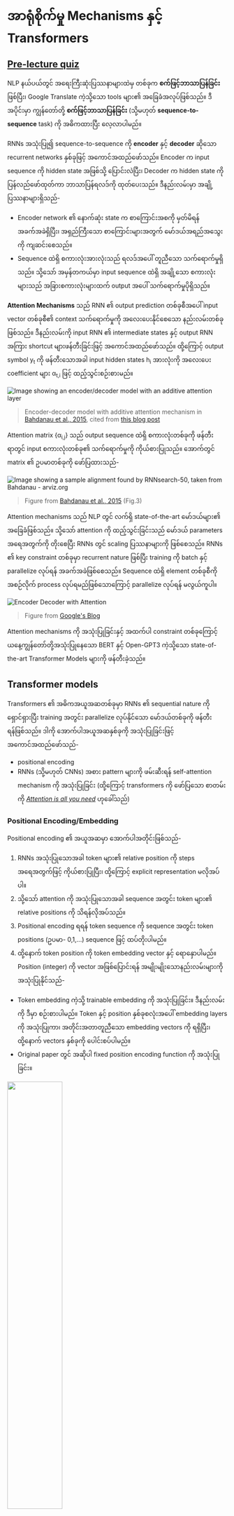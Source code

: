 <!--
CO_OP_TRANSLATOR_METADATA:
{
  "original_hash": "7e617f0b8de85a43957a853aba09bfeb",
  "translation_date": "2025-08-25T22:04:27+00:00",
  "source_file": "lessons/5-NLP/18-Transformers/README.md",
  "language_code": "my"
}
-->
# အာရုံစိုက်မှု Mechanisms နှင့် Transformers

## [Pre-lecture quiz](https://ff-quizzes.netlify.app/en/ai/quiz/35)

NLP နယ်ပယ်တွင် အရေးကြီးဆုံးပြဿနာများထဲမှ တစ်ခုက **စက်ဖြင့်ဘာသာပြန်ခြင်း** ဖြစ်ပြီး၊ Google Translate ကဲ့သို့သော tools များ၏ အခြေခံအလုပ်ဖြစ်သည်။ ဒီအပိုင်းမှာ ကျွန်တော်တို့ **စက်ဖြင့်ဘာသာပြန်ခြင်း** (သို့မဟုတ် **sequence-to-sequence** task) ကို အဓိကထားပြီး လေ့လာပါမည်။ 

RNNs အသုံးပြု၍ sequence-to-sequence ကို **encoder** နှင့် **decoder** ဆိုသော recurrent networks နှစ်ခုဖြင့် အကောင်အထည်ဖော်သည်။ Encoder က input sequence ကို hidden state အဖြစ်သို့ ပြောင်းလဲပြီး၊ Decoder က hidden state ကို ပြန်လည်ဖော်ထုတ်ကာ ဘာသာပြန်ရလဒ်ကို ထုတ်ပေးသည်။ ဒီနည်းလမ်းမှာ အချို့ပြဿနာများရှိသည်-

* Encoder network ၏ နောက်ဆုံး state က စာကြောင်းအစကို မှတ်မိရန် အခက်အခဲရှိပြီး၊ အရှည်ကြီးသော စာကြောင်းများအတွက် မော်ဒယ်အရည်အသွေးကို ကျဆင်းစေသည်။
* Sequence ထဲရှိ စကားလုံးအားလုံးသည် ရလဒ်အပေါ် တူညီသော သက်ရောက်မှုရှိသည်။ သို့သော် အမှန်တကယ်မှာ input sequence ထဲရှိ အချို့သော စကားလုံးများသည် အခြားစကားလုံးများထက် output အပေါ် သက်ရောက်မှုပိုရှိသည်။

**Attention Mechanisms** သည် RNN ၏ output prediction တစ်ခုစီအပေါ် input vector တစ်ခုစီ၏ context သက်ရောက်မှုကို အလေးပေးနိုင်စေသော နည်းလမ်းတစ်ခုဖြစ်သည်။ ဒီနည်းလမ်းကို input RNN ၏ intermediate states နှင့် output RNN အကြား shortcut များဖန်တီးခြင်းဖြင့် အကောင်အထည်ဖော်သည်။ ထို့ကြောင့် output symbol y<sub>t</sub> ကို ဖန်တီးသောအခါ input hidden states h<sub>i</sub> အားလုံးကို အလေးပေး coefficient များ α<sub>t,i</sub> ဖြင့် ထည့်သွင်းစဉ်းစားမည်။

![Image showing an encoder/decoder model with an additive attention layer](../../../../../translated_images/encoder-decoder-attention.7a726296894fb567aa2898c94b17b3289087f6705c11907df8301df9e5eeb3de.my.png)

> Encoder-decoder model with additive attention mechanism in [Bahdanau et al., 2015](https://arxiv.org/pdf/1409.0473.pdf), cited from [this blog post](https://lilianweng.github.io/lil-log/2018/06/24/attention-attention.html)

Attention matrix {α<sub>i,j</sub>} သည် output sequence ထဲရှိ စကားလုံးတစ်ခုကို ဖန်တီးရာတွင် input စကားလုံးတစ်ခု၏ သက်ရောက်မှုကို ကိုယ်စားပြုသည်။ အောက်တွင် matrix ၏ ဥပမာတစ်ခုကို ဖော်ပြထားသည်-

![Image showing a sample alignment found by RNNsearch-50, taken from Bahdanau - arviz.org](../../../../../translated_images/bahdanau-fig3.09ba2d37f202a6af11de6c82d2d197830ba5f4528d9ea430eb65fd3a75065973.my.png)

> Figure from [Bahdanau et al., 2015](https://arxiv.org/pdf/1409.0473.pdf) (Fig.3)

Attention mechanisms သည် NLP တွင် လက်ရှိ state-of-the-art မော်ဒယ်များ၏ အခြေခံဖြစ်သည်။ သို့သော် attention ကို ထည့်သွင်းခြင်းသည် မော်ဒယ် parameters အရေအတွက်ကို တိုးစေပြီး RNNs တွင် scaling ပြဿနာများကို ဖြစ်စေသည်။ RNNs ၏ key constraint တစ်ခုမှာ recurrent nature ဖြစ်ပြီး training ကို batch နှင့် parallelize လုပ်ရန် အခက်အခဲဖြစ်စေသည်။ Sequence ထဲရှိ element တစ်ခုစီကို အစဉ်လိုက် process လုပ်ရမည်ဖြစ်သောကြောင့် parallelize လုပ်ရန် မလွယ်ကူပါ။

![Encoder Decoder with Attention](../../../../../lessons/5-NLP/18-Transformers/images/EncDecAttention.gif)

> Figure from [Google's Blog](https://research.googleblog.com/2016/09/a-neural-network-for-machine.html)

Attention mechanisms ကို အသုံးပြုခြင်းနှင့် အထက်ပါ constraint တစ်ခုကြောင့် ယနေ့ကျွန်တော်တို့အသုံးပြုနေသော BERT နှင့် Open-GPT3 ကဲ့သို့သော state-of-the-art Transformer Models များကို ဖန်တီးခဲ့သည်။

## Transformer models

Transformers ၏ အဓိကအယူအဆတစ်ခုမှာ RNNs ၏ sequential nature ကို ရှောင်ရှားပြီး training အတွင်း parallelize လုပ်နိုင်သော မော်ဒယ်တစ်ခုကို ဖန်တီးရန်ဖြစ်သည်။ ဒါကို အောက်ပါအယူအဆနှစ်ခုကို အသုံးပြုခြင်းဖြင့် အကောင်အထည်ဖော်သည်-

* positional encoding
* RNNs (သို့မဟုတ် CNNs) အစား pattern များကို ဖမ်းဆီးရန် self-attention mechanism ကို အသုံးပြုခြင်း (ထို့ကြောင့် transformers ကို ဖော်ပြသော စာတမ်းကို *[Attention is all you need](https://arxiv.org/abs/1706.03762)* ဟုခေါ်သည်)

### Positional Encoding/Embedding

Positional encoding ၏ အယူအဆမှာ အောက်ပါအတိုင်းဖြစ်သည်-
1. RNNs အသုံးပြုသောအခါ token များ၏ relative position ကို steps အရေအတွက်ဖြင့် ကိုယ်စားပြုပြီး၊ ထို့ကြောင့် explicit representation မလိုအပ်ပါ။
2. သို့သော် attention ကို အသုံးပြုသောအခါ sequence အတွင်း token များ၏ relative positions ကို သိရန်လိုအပ်သည်။
3. Positional encoding ရရန် token sequence ကို sequence အတွင်း token positions (ဥပမာ- 0,1,...) sequence ဖြင့် ထပ်တိုးပါမည်။
4. ထို့နောက် token position ကို token embedding vector နှင့် ရောနှောပါမည်။ Position (integer) ကို vector အဖြစ်ပြောင်းရန် အမျိုးမျိုးသောနည်းလမ်းများကို အသုံးပြုနိုင်သည်-

* Token embedding ကဲ့သို့ trainable embedding ကို အသုံးပြုခြင်း။ ဒီနည်းလမ်းကို ဒီမှာ စဉ်းစားပါမည်။ Token နှင့် position နှစ်ခုစလုံးအပေါ် embedding layers ကို အသုံးပြုကာ၊ အတိုင်းအတာတူညီသော embedding vectors ကို ရရှိပြီး၊ ထို့နောက် vectors နှစ်ခုကို ပေါင်းစပ်ပါမည်။
* Original paper တွင် အဆိုပါ fixed position encoding function ကို အသုံးပြုခြင်း။

<img src="images/pos-embedding.png" width="50%"/>

> Image by the author

Positional embedding ရလဒ်မှာ original token နှင့် sequence အတွင်း position နှစ်ခုစလုံးကို embed လုပ်ထားသည်။

### Multi-Head Self-Attention

နောက်တစ်ခုမှာ sequence အတွင်း pattern များကို ဖမ်းဆီးရန်လိုအပ်သည်။ Transformers တွင် **self-attention** mechanism ကို အသုံးပြုသည်။ Self-attention သည် input နှင့် output အဖြစ် တူညီသော sequence အပေါ် attention ကို အသုံးပြုခြင်းဖြစ်သည်။ Self-attention ကို အသုံးပြုခြင်းဖြင့် **context** ကို စဉ်းစားနိုင်ပြီး၊ စကားလုံးများအကြား inter-related ဖြစ်မှုကို တွေ့နိုင်သည်။ ဥပမာ- *it* ကဲ့သို့သော coreferences ကို ရည်ညွှန်းသော စကားလုံးများကို တွေ့နိုင်ပြီး၊ context ကိုလည်း စဉ်းစားနိုင်သည်-

![](../../../../../translated_images/CoreferenceResolution.861924d6d384a7d68d8d0039d06a71a151f18a796b8b1330239d3590bd4947eb.my.png)

> Image from the [Google Blog](https://research.googleblog.com/2017/08/transformer-novel-neural-network.html)

Transformers တွင် **Multi-Head Attention** ကို အသုံးပြုကာ network ကို အမျိုးမျိုးသော dependencies (ဥပမာ- long-term vs. short-term word relations, co-reference vs. အခြား) ကို ဖမ်းဆီးနိုင်စွမ်းရှိစေသည်။

[TensorFlow Notebook](../../../../../lessons/5-NLP/18-Transformers/TransformersTF.ipynb) တွင် transformer layers ကို အကောင်အထည်ဖော်ခြင်းအပေါ် အသေးစိတ်ဖော်ပြထားသည်။

### Encoder-Decoder Attention

Transformers တွင် attention ကို အောက်ပါနေရာများတွင် အသုံးပြုသည်-

* Input text အတွင်း pattern များကို self-attention ဖြင့် ဖမ်းဆီးရန်
* Sequence translation ကို ပြုလုပ်ရန် - encoder နှင့် decoder အကြား attention layer ဖြစ်သည်။

Encoder-decoder attention သည် RNNs တွင် အသုံးပြုသော attention mechanism နှင့် အလွန်ဆင်တူသည်။ ဒီ animated diagram သည် encoder-decoder attention ၏ အခန်းကဏ္ဍကို ရှင်းပြထားသည်။

![Animated GIF showing how the evaluations are performed in transformer models.](../../../../../lessons/5-NLP/18-Transformers/images/transformer-animated-explanation.gif)

Input position တစ်ခုစီကို output position တစ်ခုစီနှင့် လွတ်လပ်စွာ mapping လုပ်နိုင်သောကြောင့် transformers သည် RNNs ထက် parallelize လုပ်နိုင်စွမ်းပိုရှိသည်။ Attention head တစ်ခုစီကို စကားလုံးများအကြား ဆက်နွယ်မှုများကို သင်ယူရန် အသုံးပြုနိုင်ပြီး၊ Natural Language Processing tasks များကို တိုးတက်စေသည်။

## BERT

**BERT** (Bidirectional Encoder Representations from Transformers) သည် *BERT-base* အတွက် 12 layers နှင့် *BERT-large* အတွက် 24 layers ပါဝင်သော အလွန်ကြီးမားသော multi-layer transformer network ဖြစ်သည်။ မော်ဒယ်ကို unsupervised training (sentence အတွင်း masked words ကို ခန့်မှန်းခြင်း) အသုံးပြုကာ WikiPedia နှင့် books ကဲ့သို့သော text data အကြီးအကျယ် corpus အပေါ် pre-trained လုပ်သည်။ Pre-training အတွင်း မော်ဒယ်သည် language understanding အဆင့်များကို သိမ်းဆည်းပြီး၊ အခြား datasets များနှင့် fine-tuning ဖြင့် အသုံးပြုနိုင်သည်။ ဒီ process ကို **transfer learning** ဟုခေါ်သည်။

![picture from http://jalammar.github.io/illustrated-bert/](../../../../../translated_images/jalammarBERT-language-modeling-masked-lm.34f113ea5fec4362e39ee4381aab7cad06b5465a0b5f053a0f2aa05fbe14e746.my.png)

> Image [source](http://jalammar.github.io/illustrated-bert/)

## ✍️ Exercises: Transformers

အောက်ပါ notebooks များတွင် သင့်လေ့လာမှုကို ဆက်လက်လုပ်ဆောင်ပါ-

* [Transformers in PyTorch](../../../../../lessons/5-NLP/18-Transformers/TransformersPyTorch.ipynb)
* [Transformers in TensorFlow](../../../../../lessons/5-NLP/18-Transformers/TransformersTF.ipynb)

## Conclusion

ဒီသင်ခန်းစာတွင် Transformers နှင့် Attention Mechanisms အကြောင်းကို လေ့လာခဲ့ပြီး၊ NLP toolbox အတွက် အရေးကြီးသော tools များဖြစ်သည်။ Transformer architectures များတွင် BERT, DistilBERT, BigBird, OpenGPT3 စသည်တို့ပါဝင်ပြီး၊ fine-tuning လုပ်နိုင်သည်။ [HuggingFace package](https://github.com/huggingface/) သည် PyTorch နှင့် TensorFlow နှစ်ခုစလုံးဖြင့် architectures များ training လုပ်ရန် repository ကို ပေးထားသည်။

## 🚀 Challenge

## [Post-lecture quiz](https://ff-quizzes.netlify.app/en/ai/quiz/36)

## Review & Self Study

* [Blog post](https://mchromiak.github.io/articles/2017/Sep/12/Transformer-Attention-is-all-you-need/), explaining the classical [Attention is all you need](https://arxiv.org/abs/1706.03762) paper on transformers.
* [A series of blog posts](https://towardsdatascience.com/transformers-explained-visually-part-1-overview-of-functionality-95a6dd460452) on transformers, explaining the architecture in detail.

## [Assignment](assignment.md)

**အကြောင်းကြားချက်**:  
ဤစာရွက်စာတမ်းကို AI ဘာသာပြန်ဝန်ဆောင်မှု [Co-op Translator](https://github.com/Azure/co-op-translator) ကို အသုံးပြု၍ ဘာသာပြန်ထားပါသည်။ ကျွန်ုပ်တို့သည် တိကျမှုအတွက် ကြိုးစားနေသော်လည်း၊ အလိုအလျောက် ဘာသာပြန်မှုများတွင် အမှားများ သို့မဟုတ် မတိကျမှုများ ပါဝင်နိုင်သည်ကို သတိပြုပါ။ မူရင်းစာရွက်စာတမ်းကို ၎င်း၏ မူရင်းဘာသာစကားဖြင့် အာဏာတရားရှိသော အရင်းအမြစ်အဖြစ် သတ်မှတ်သင့်ပါသည်။ အရေးကြီးသော အချက်အလက်များအတွက် လူ့ဘာသာပြန်ပညာရှင်များမှ ပရော်ဖက်ရှင်နယ် ဘာသာပြန်မှုကို အကြံပြုပါသည်။ ဤဘာသာပြန်မှုကို အသုံးပြုခြင်းမှ ဖြစ်ပေါ်လာသော အလွဲအမှားများ သို့မဟုတ် အနားလွဲမှုများအတွက် ကျွန်ုပ်တို့သည် တာဝန်မယူပါ။